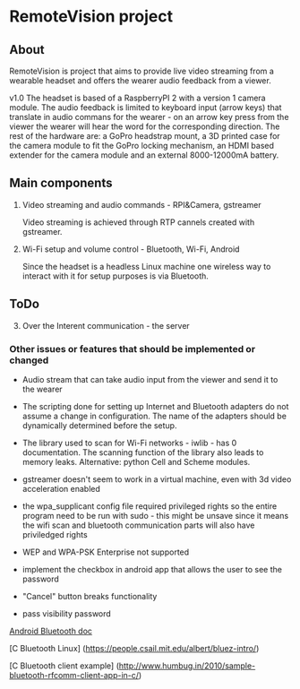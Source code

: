 # RemoteVision project

## About

RemoteVision is project that aims to provide live video streaming from a
wearable headset and offers the wearer audio feedback from a viewer.

v1.0
The headset is based of a RaspberryPI 2 with a version 1 camera module. The
audio feedback is limited to keyboard input (arrow keys) that translate in
audio commans for the wearer - on an arrow key press from the viewer the wearer
will hear the word for the corresponding direction.
The rest of the hardware are: a GoPro headstrap mount, a 3D printed case for the
camera module to fit the GoPro locking mechanism, an HDMI based extender for
the camera module and an external 8000-12000mA battery.

## Main components

1. Video streaming and audio commands - RPI&Camera, gstreamer

   Video streaming is achieved through RTP cannels created with gstreamer.

2. Wi-Fi setup and volume control - Bluetooth, Wi-Fi, Android

   Since the headset is a headless Linux machine one wireless way to interact with
   it for setup purposes is via Bluetooth.


## ToDo

3. Over the Interent communication - the server

### Other issues or features that should be implemented or changed

+ Audio stream that can take audio input from the viewer and send it to the
wearer

+ The scripting done for setting up Internet and Bluetooth adapters do not
assume a change in configuration. The name of the adapters should be dynamically
determined before the setup.

+ The library used to scan for Wi-Fi networks - iwlib - has 0 documentation.
The scanning function of the library also leads to memory leaks. Alternative:
python Cell and Scheme modules.

+ gstreamer doesn't seem to work in a virtual machine, even with 3d video
acceleration enabled

+ the wpa_supplicant config file required privileged rights so the entire
program need to be run with sudo - this might be unsave since it means the
wifi scan and bluetooth communication parts will also have priviledged rights

+ WEP and WPA-PSK Enterprise not supported

+ implement the checkbox in android app that allows the user to see the
password

- "Cancel" button breaks functionality

- pass visibility password

[Android Bluetooth doc](https://developer.android.com/guide/topics/connectivity/bluetooth.html)

[C Bluetooth Linux] (https://people.csail.mit.edu/albert/bluez-intro/)

[C Bluetooth client example] (http://www.humbug.in/2010/sample-bluetooth-rfcomm-client-app-in-c/)
